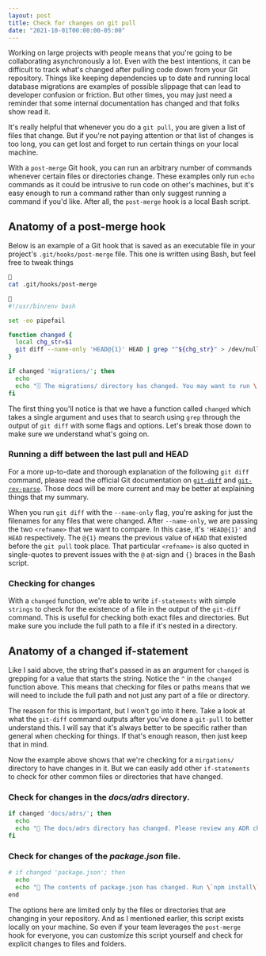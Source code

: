 ```yaml
---
layout: post
title: Check for changes on git pull
date: "2021-10-01T00:00:00-05:00"
---
```


Working on large projects with people means that you're going to be
collaborating asynchronously a lot. Even with the best intentions, it can be
difficult to track what's changed after pulling code down from your Git
repository. Things like keeping dependencies up to date and running local
database migrations are examples of possible slippage that can lead to developer
confusion or friction. But other times, you may just need a reminder that some
internal documentation has changed and that folks show read it.

It's really helpful that whenever you do a `git pull`, you are given a list of
files that change. But if you're not paying attention or that list of changes is
too long, you can get lost and forget to run certain things on your local
machine. 

With a `post-merge` Git hook, you can run an arbitrary number of commands
whenever certain files or directories change. These examples only run `echo`
commands as it could be intrusive to run code on other's machines, but it's easy
enough to run a command rather than only suggest running a command if you'd
like. After all, the `post-merge` hook is a local Bash script.

## Anatomy of a post-merge hook

Below is an example of a Git hook that is saved as an executable file in your
project's `.git/hooks/post-merge` file. This one is written using Bash, but feel
free to tweak things

```sh

cat .git/hooks/post-merge
```

```sh

#!/usr/bin/env bash

set -eo pipefail

function changed {
  local chg_str=$1
  git diff --name-only 'HEAD@{1}' HEAD | grep "^${chg_str}" > /dev/null 2>&1
}

if changed 'migrations/'; then
  echo
  echo "🗄️ The migrations/ directory has changed. You may want to run \`make db_dev_migrate\`."
fi
```

The first thing you'll notice is that we have a function called `changed` which
takes a single argument and uses that to search using `grep` through the output
of `git diff` with some flags and options. Let's break those down to make sure
we understand what's going on.

### Running a diff between the last pull and HEAD

For a more up-to-date and thorough explanation of the following `git diff`
command, please read the official Git documentation on
[`git-diff`][git-diff-docs] and [`git-rev-parse`][git-rev-parse]. Those docs
will be more current and may be better at explaining things that my summary.

[git-diff-docs]: https://git-scm.com/docs/git-diff#Documentation/git-diff.txt---name-only
[git-rev-parse]: https://git-scm.com/docs/git-rev-parse#Documentation/git-rev-parse.txt-emltrefnamegtltngtemegemmaster1em

When you run `git diff` with the `--name-only` flag, you're asking for just the
filenames for any files that were changed. After `--name-only`, we are passing
the two `<refname>` that we want to compare. In this case, it's `'HEAD@{1}'` and
`HEAD` respectively. The `@{1}` means the previous value of `HEAD` that existed
before the `git pull` took place. That particular `<refname>` is also quoted in
single-quotes to prevent issues with the `@` at-sign and `{}` braces in the Bash
script.

### Checking for changes

With a `changed` function, we're able to write `if-statements` with simple
`strings` to check for the existence of a file in the output of the `git-diff`
command. This is useful for checking both exact files and directories. But make
sure you include the full path to a file if it's nested in a directory.

## Anatomy of a changed if-statement

Like I said above, the string that's passed in as an argument for `changed` is
grepping for a value that starts the string. Notice the `^` in the `changed`
function above. This means that checking for files or paths means that we will
need to include the full path and not just any part of a file or directory.

The reason for this is important, but I won't go into it here. Take a look at
what the `git-diff` command outputs after you've done a `git-pull` to better
understand this. I will say that it's always better to be specific rather than
general when checking for things. If that's enough reason, then just keep that
in mind.

Now the example above shows that we're checking for a `mirgations/` directory to
have changes in it. But we can easily add other `if-statements` to check for
other common files or directories that have changed.

### Check for changes in the _docs/adrs_ directory.

```sh
if changed 'docs/adrs/'; then
  echo
  echo "📄 The docs/adrs directory has changed. Please review any ADR changes."
fi

```

### Check for changes of the _package.json_ file.
```sh
# if changed 'package.json'; then
  echo
  echo "🧰 The contents of package.json has changed. Run \`npm install\` or \`yarn\` to update your local dependencies."
end
```

The options here are limited only by the files or directories that are changing
in your repository. And as I mentioned earlier, this script exists locally on
your machine. So even if your team leverages the `post-merge` hook for everyone,
you can customize this script yourself and check for explicit changes to files
and folders.
